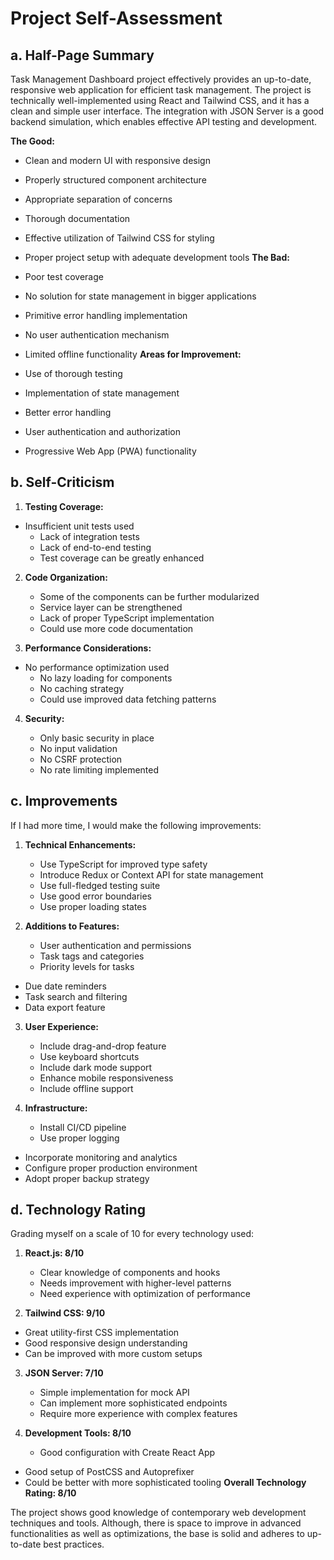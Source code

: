 # Project Self-Assessment
## a. Half-Page Summary

Task Management Dashboard project effectively provides an up-to-date, responsive web application for efficient task management. The project is technically well-implemented using React and Tailwind CSS, and it has a clean and simple user interface. The integration with JSON Server is a good backend simulation, which enables effective API testing and development.

**The Good:**

- Clean and modern UI with responsive design
- Properly structured component architecture
- Appropriate separation of concerns
- Thorough documentation
- Effective utilization of Tailwind CSS for styling
- Proper project setup with adequate development tools
**The Bad:**

- Poor test coverage
- No solution for state management in bigger applications
- Primitive error handling implementation
- No user authentication mechanism
- Limited offline functionality
**Areas for Improvement:**

- Use of thorough testing
- Implementation of state management
- Better error handling
- User authentication and authorization
- Progressive Web App (PWA) functionality
## b. Self-Criticism

1. **Testing Coverage:**

- Insufficient unit tests used
   - Lack of integration tests
   - Lack of end-to-end testing
   - Test coverage can be greatly enhanced
2. **Code Organization:**

   - Some of the components can be further modularized
   - Service layer can be strengthened
   - Lack of proper TypeScript implementation
   - Could use more code documentation
3. **Performance Considerations:**

- No performance optimization used
   - No lazy loading for components
   - No caching strategy
   - Could use improved data fetching patterns
4. **Security:**

   - Only basic security in place
   - No input validation
   - No CSRF protection
   - No rate limiting implemented
## c. Improvements

If I had more time, I would make the following improvements:

1. **Technical Enhancements:**

   - Use TypeScript for improved type safety
   - Introduce Redux or Context API for state management
   - Use full-fledged testing suite
   - Use good error boundaries
   - Use proper loading states
2. **Additions to Features:**

   - User authentication and permissions
   - Task tags and categories
   - Priority levels for tasks
- Due date reminders
- Task search and filtering
- Data export feature
3. **User Experience:**

   - Include drag-and-drop feature
   - Use keyboard shortcuts
   - Include dark mode support
   - Enhance mobile responsiveness
   - Include offline support
4. **Infrastructure:**

   - Install CI/CD pipeline
   - Use proper logging
- Incorporate monitoring and analytics
- Configure proper production environment
- Adopt proper backup strategy
## d. Technology Rating

Grading myself on a scale of 10 for every technology used:

1. **React.js: 8/10**

   - Clear knowledge of components and hooks
   - Needs improvement with higher-level patterns
   - Need experience with optimization of performance
2. **Tailwind CSS: 9/10**

- Great utility-first CSS implementation
- Good responsive design understanding
- Can be improved with more custom setups
3. **JSON Server: 7/10**

   - Simple implementation for mock API
   - Can implement more sophisticated endpoints
   - Require more experience with complex features
4. **Development Tools: 8/10**

   - Good configuration with Create React App
- Good setup of PostCSS and Autoprefixer
- Could be better with more sophisticated tooling
**Overall Technology Rating: 8/10**

The project shows good knowledge of contemporary web development techniques and tools. Although, there is space to improve in advanced functionalities as well as optimizations, the base is solid and adheres to up-to-date best practices.

